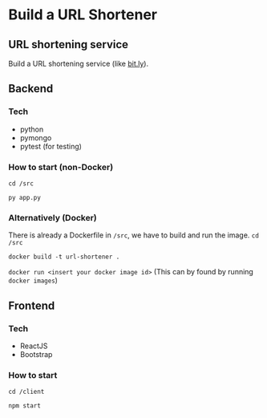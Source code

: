 # Build a URL Shortener

## URL shortening service

Build a URL shortening service (like [bit.ly](https://bit.ly)).

## Backend
### Tech
- python
- pymongo
- pytest (for testing)

### How to start (non-Docker)
`cd /src` 

`py app.py`

### Alternatively (Docker)
There is already a Dockerfile in `/src`, we have to build and run the image. 
`cd /src` 

`docker build -t url-shortener .`

`docker run <insert your docker image id>` (This can by found by running `docker images`)


## Frontend
### Tech
- ReactJS
- Bootstrap

### How to start
`cd /client`

`npm start`
